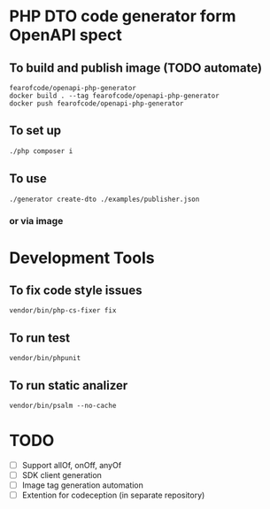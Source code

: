 # PHP DTO code generator form OpenAPI spect

## To build and publish image (TODO automate)
```shell
fearofcode/openapi-php-generator
docker build . --tag fearofcode/openapi-php-generator
docker push fearofcode/openapi-php-generator 
```

## To set up 
```bash
./php composer i
```
## To use 
```shell
./generator create-dto ./examples/publisher.json  
```
### or via image 


# Development Tools
## To fix code style issues 
`vendor/bin/php-cs-fixer fix`
## To run test
`vendor/bin/phpunit`
## To run static analizer
`vendor/bin/psalm --no-cache`
# TODO
- [ ] Support allOf, onOff, anyOf
- [ ] SDK client generation
- [ ] Image tag generation automation
- [ ] Extention for codeception (in separate repository)

